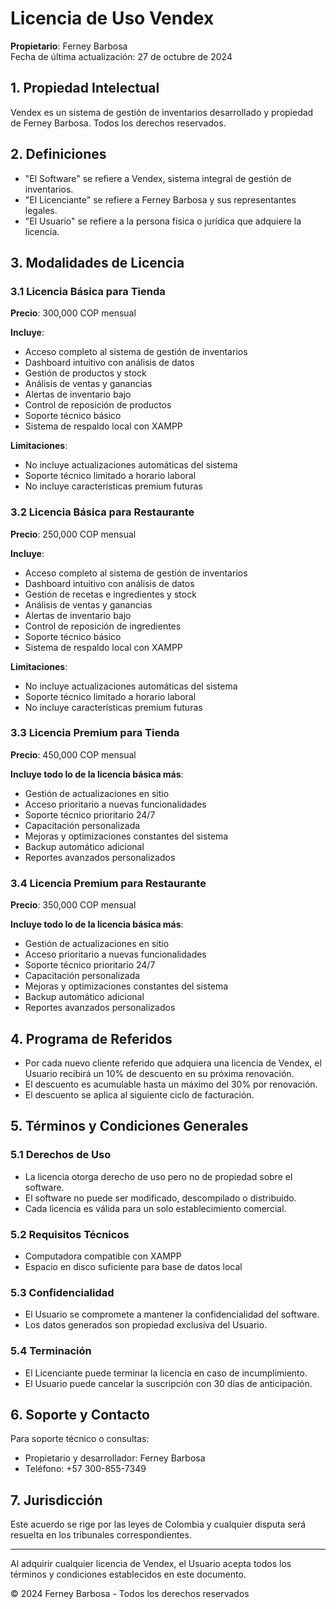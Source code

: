 # Licencia de Uso Vendex

**Propietario**: Ferney Barbosa  
Fecha de última actualización: 27 de octubre de 2024

## 1. Propiedad Intelectual

Vendex es un sistema de gestión de inventarios desarrollado y propiedad de Ferney Barbosa. Todos los derechos reservados.

## 2. Definiciones

- "El Software" se refiere a Vendex, sistema integral de gestión de inventarios.
- "El Licenciante" se refiere a Ferney Barbosa y sus representantes legales.
- "El Usuario" se refiere a la persona física o jurídica que adquiere la licencia.

## 3. Modalidades de Licencia

### 3.1 Licencia Básica para Tienda

**Precio**: 300,000 COP mensual

**Incluye**:
- Acceso completo al sistema de gestión de inventarios
- Dashboard intuitivo con análisis de datos
- Gestión de productos y stock
- Análisis de ventas y ganancias
- Alertas de inventario bajo
- Control de reposición de productos
- Soporte técnico básico
- Sistema de respaldo local con XAMPP

**Limitaciones**:
- No incluye actualizaciones automáticas del sistema
- Soporte técnico limitado a horario laboral
- No incluye características premium futuras

### 3.2 Licencia Básica para Restaurante

**Precio**: 250,000 COP mensual

**Incluye**:
- Acceso completo al sistema de gestión de inventarios
- Dashboard intuitivo con análisis de datos
- Gestión de recetas e ingredientes y stock
- Análisis de ventas y ganancias
- Alertas de inventario bajo
- Control de reposición de ingredientes
- Soporte técnico básico
- Sistema de respaldo local con XAMPP

**Limitaciones**:
- No incluye actualizaciones automáticas del sistema
- Soporte técnico limitado a horario laboral
- No incluye características premium futuras

### 3.3 Licencia Premium para Tienda

**Precio**: 450,000 COP mensual

**Incluye todo lo de la licencia básica más**:
- Gestión de actualizaciones en sitio
- Acceso prioritario a nuevas funcionalidades
- Soporte técnico prioritario 24/7
- Capacitación personalizada
- Mejoras y optimizaciones constantes del sistema
- Backup automático adicional
- Reportes avanzados personalizados

### 3.4 Licencia Premium para Restaurante

**Precio**: 350,000 COP mensual

**Incluye todo lo de la licencia básica más**:
- Gestión de actualizaciones en sitio
- Acceso prioritario a nuevas funcionalidades
- Soporte técnico prioritario 24/7
- Capacitación personalizada
- Mejoras y optimizaciones constantes del sistema
- Backup automático adicional
- Reportes avanzados personalizados

## 4. Programa de Referidos

- Por cada nuevo cliente referido que adquiera una licencia de Vendex, el Usuario recibirá un 10% de descuento en su próxima renovación.
- El descuento es acumulable hasta un máximo del 30% por renovación.
- El descuento se aplica al siguiente ciclo de facturación.

## 5. Términos y Condiciones Generales

### 5.1 Derechos de Uso
- La licencia otorga derecho de uso pero no de propiedad sobre el software.
- El software no puede ser modificado, descompilado o distribuido.
- Cada licencia es válida para un solo establecimiento comercial.

### 5.2 Requisitos Técnicos
- Computadora compatible con XAMPP
- Espacio en disco suficiente para base de datos local

### 5.3 Confidencialidad
- El Usuario se compromete a mantener la confidencialidad del software.
- Los datos generados son propiedad exclusiva del Usuario.

### 5.4 Terminación
- El Licenciante puede terminar la licencia en caso de incumplimiento.
- El Usuario puede cancelar la suscripción con 30 días de anticipación.

## 6. Soporte y Contacto

Para soporte técnico o consultas:
- Propietario y desarrollador: Ferney Barbosa
- Teléfono: +57 300-855-7349

## 7. Jurisdicción

Este acuerdo se rige por las leyes de Colombia y cualquier disputa será resuelta en los tribunales correspondientes.

---

Al adquirir cualquier licencia de Vendex, el Usuario acepta todos los términos y condiciones establecidos en este documento.

© 2024 Ferney Barbosa - Todos los derechos reservados